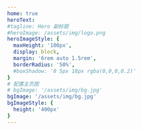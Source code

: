```yaml
---
home: true
heroText: 
#tagline: Hero 副标题
#heroImage: /assets/img/logo.png
heroImageStyle: {
  maxHeight: '100px',
  display: block,
  margin: '6rem auto 1.5rem',
  borderRadius: '50%',
  #boxShadow: '0 5px 18px rgba(0,0,0,0.2)'
}
# 配置主页图
# bgImage: '/assets/img/bg.jpg'
bgImage: '/assets/img/bg.jpg'
bgImageStyle: {
  height: '400px'
}
---
```


